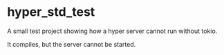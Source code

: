 # hyper_std_test

A small test project showing how a hyper server cannot run without tokio.

It compiles, but the server cannot be started.
